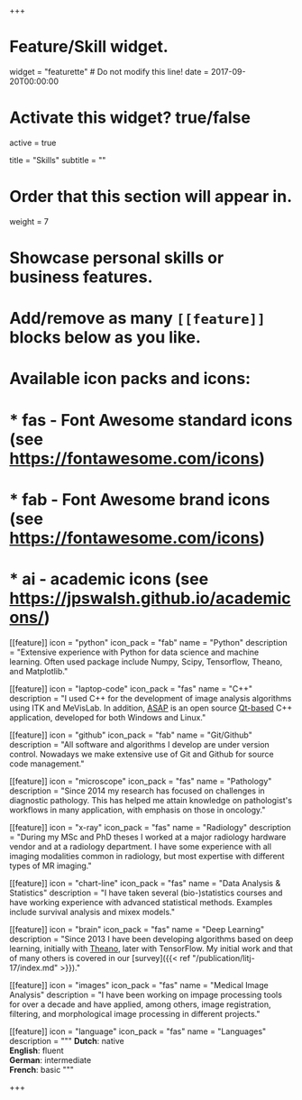 +++
# Feature/Skill widget.
widget = "featurette"  # Do not modify this line!
date = 2017-09-20T00:00:00

# Activate this widget? true/false
active = true

title = "Skills"
subtitle = ""

# Order that this section will appear in.
weight = 7

# Showcase personal skills or business features.
# 
# Add/remove as many `[[feature]]` blocks below as you like.
# 
# Available icon packs and icons:
# * fas - Font Awesome standard icons (see https://fontawesome.com/icons)
# * fab - Font Awesome brand icons (see https://fontawesome.com/icons)
# * ai - academic icons (see https://jpswalsh.github.io/academicons/)

[[feature]]
  icon = "python"
  icon_pack = "fab"
  name = "Python"
  description = "Extensive experience with Python for data science and machine learning. Often used package include Numpy, Scipy, Tensorflow, Theano, and Matplotlib."

[[feature]]
  icon = "laptop-code"
  icon_pack = "fas"
  name = "C++"
  description = "I used C++ for the development of image analysis algorithms using ITK and MeVisLab. In addition, [ASAP](https://computationalpathologygroup.github.io/ASAP/) is an open source [Qt-based](https://www.qt.io/) C++ application, developed for both Windows and Linux."

[[feature]]
  icon = "github"
  icon_pack = "fab"
  name = "Git/Github"
  description = "All software and algorithms I develop are under version control. Nowadays we make extensive use of Git and Github for source code management."  

[[feature]]
  icon = "microscope"
  icon_pack = "fas"
  name = "Pathology"
  description = "Since 2014 my research has focused on challenges in diagnostic pathology. This has helped me attain knowledge on pathologist's workflows in many application, with emphasis on those in oncology."  

[[feature]]
  icon = "x-ray"
  icon_pack = "fas"
  name = "Radiology"
  description = "During my MSc and PhD theses I worked at a major radiology hardware vendor and at a radiology department. I have some experience with all imaging modalities common in radiology, but most expertise with different types of MR imaging."    
  
[[feature]]
  icon = "chart-line"
  icon_pack = "fas"
  name = "Data Analysis & Statistics"
  description = "I have taken several (bio-)statistics courses and have working experience with advanced statistical methods. Examples include survival analysis and mixex models."  

[[feature]]
  icon = "brain"
  icon_pack = "fas"
  name = "Deep Learning"
  description = "Since 2013 I have been developing algorithms based on deep learning, initially with [Theano](http://deeplearning.net/software/theano/), later with TensorFlow. My initial work and that of many others is covered in our [survey]({{< ref \"/publication/litj-17/index.md\" >}})."   

[[feature]]
  icon = "images"
  icon_pack = "fas"
  name = "Medical Image Analysis"
  description = "I have been working on impage processing tools for over a decade and have applied, among others, image registration, filtering, and morphological image processing in different projects."
  
[[feature]]
  icon = "language"
  icon_pack = "fas"
  name = "Languages"
  description = """
  **Dutch**: native  
  **English**: fluent  
  **German**: intermediate  
  **French**: basic
  """

+++
